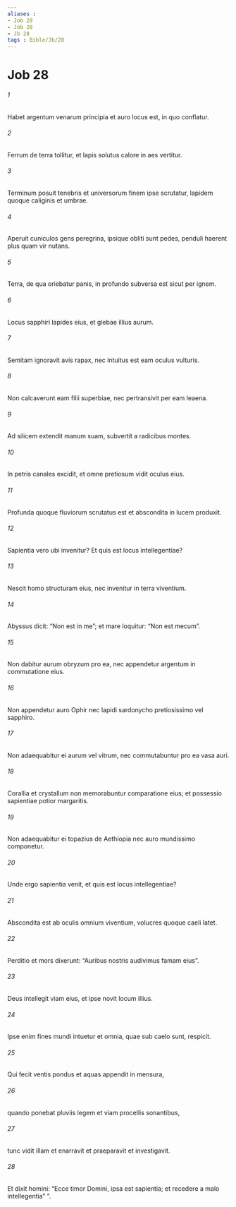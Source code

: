 ```yaml
---
aliases : 
- Job 28
- Job 28
- Jb 28
tags : Bible/Jb/28
---
```


# Job 28

###### 1
Habet argentum venarum principia et auro locus est, in quo conflatur.
###### 2
Ferrum de terra tollitur, et lapis solutus calore in aes vertitur.
###### 3
Terminum posuit tenebris et universorum finem ipse scrutatur, lapidem quoque caliginis et umbrae.
###### 4
Aperuit cuniculos gens peregrina, ipsique obliti sunt pedes, penduli haerent plus quam vir nutans.
###### 5
Terra, de qua oriebatur panis, in profundo subversa est sicut per ignem.
###### 6
Locus sapphiri lapides eius, et glebae illius aurum.
###### 7
Semitam ignoravit avis rapax, nec intuitus est eam oculus vulturis.
###### 8
Non calcaverunt eam filii superbiae, nec pertransivit per eam leaena.
###### 9
Ad silicem extendit manum suam, subvertit a radicibus montes.
###### 10
In petris canales excidit, et omne pretiosum vidit oculus eius.
###### 11
Profunda quoque fluviorum scrutatus est et abscondita in lucem produxit.
###### 12
Sapientia vero ubi invenitur? Et quis est locus intellegentiae?
###### 13
Nescit homo structuram eius, nec invenitur in terra viventium.
###### 14
Abyssus dicit: “Non est in me”; et mare loquitur: “Non est mecum”.
###### 15
Non dabitur aurum obryzum pro ea, nec appendetur argentum in commutatione eius.
###### 16
Non appendetur auro Ophir nec lapidi sardonycho pretiosissimo vel sapphiro.
###### 17
Non adaequabitur ei aurum vel vitrum, nec commutabuntur pro ea vasa auri.
###### 18
Corallia et crystallum non memorabuntur comparatione eius; et possessio sapientiae potior margaritis.
###### 19
Non adaequabitur ei topazius de Aethiopia nec auro mundissimo componetur.
###### 20
Unde ergo sapientia venit, et quis est locus intellegentiae?
###### 21
Abscondita est ab oculis omnium viventium, volucres quoque caeli latet.
###### 22
Perditio et mors dixerunt: “Auribus nostris audivimus famam eius”.
###### 23
Deus intellegit viam eius, et ipse novit locum illius.
###### 24
Ipse enim fines mundi intuetur et omnia, quae sub caelo sunt, respicit.
###### 25
Qui fecit ventis pondus et aquas appendit in mensura,
###### 26
quando ponebat pluviis legem et viam procellis sonantibus,
###### 27
tunc vidit illam et enarravit et praeparavit et investigavit.
###### 28
Et dixit homini: “Ecce timor Domini, ipsa est sapientia; et recedere a malo intellegentia” ”.
